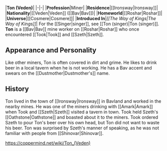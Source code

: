 |**Ton (Veden)**|
|-|-|
|**Profession**|Miner|
|**Residence**|[[Ironsway\|Ironsway]]|
|**Nationality**|[[Veden\|Veden]] ([[Bav\|Bav]])|
|**Homeworld**|[[Roshar\|Roshar]]|
|**Universe**|[[Cosmere\|Cosmere]]|
|**Introduced In**|*[[The Way of Kings\|The Way of Kings]]*|
For the [[Singer\|singer]], see [[Ton (singer)\|Ton (singer)]].
**Ton** is a [[Bav\|Bav]] mine worker on [[Roshar\|Roshar]] who once encountered [[Took\|Took]] and [[Szeth\|Szeth]].

## Appearance and Personality
Like other miners, Ton is often covered in dirt and grime. He likes to drink beer in a local tavern when he is not working. He has a Bav accent and swears on the [[Dustmother\|Dustmother's]] name.

## History
Ton lived in the town of [[Ironsway\|Ironsway]] in Bavland and worked in the nearby mines. He was one of the miners drinking with [[Amark\|Amark]] when Took and [[Szeth\|Szeth]] visited a tavern in town. Took held Szeth's [[Oathstone\|Oathstone]] and boasted about it to the miners. Took ordered Szeth to pour Ton's beer over his own head, but Ton did not want to waste his beer. Ton was surprised by Szeth's manner of speaking, as he was not familiar with people from [[Shinovar\|Shinovar]].



https://coppermind.net/wiki/Ton_(Veden)